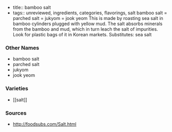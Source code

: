 - title:: bamboo salt
- tags:: unreviewed, ingredients, categories, flavorings, salt
bamboo salt = parched salt = jukyom = jook yeom This is made by roasting sea salt in bamboo cylinders plugged with yellow mud. The salt absorbs minerals from the bamboo and mud, which in turn leach the salt of impurities. Look for plastic bags of it in Korean markets. Substitutes: sea salt

### Other Names

* bamboo salt
* parched salt
* jukyom
* jook yeom

### Varieties

* [[salt]]

### Sources
* http://foodsubs.com/Salt.html
